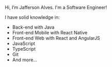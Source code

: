 Hi, I’m Jafferson Alves. I'm a Software Engineer!

I have solid knowledge in:

- Back-end with Java
- Front-end Mobile with React Native
- Front-end Web with React and AngularJS
- JavaScript
- TypeScript
- Git
- And more…
<!---
Jafferson1/Jafferson1 is a ✨ special ✨ repository because its `README.md` (this file) appears on your GitHub profile.
You can click the Preview link to take a look at your changes.
--->
